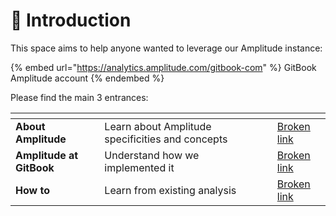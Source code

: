 # 👋 Introduction

This space aims to help anyone wanted to leverage our Amplitude instance:

{% embed url="https://analytics.amplitude.com/gitbook-com" %}
GitBook Amplitude account
{% endembed %}

Please find the main 3 entrances:

<table data-view="cards"><thead><tr><th></th><th></th><th></th><th data-hidden data-card-target data-type="content-ref"></th></tr></thead><tbody><tr><td><strong>About Amplitude</strong></td><td>Learn about Amplitude specificities and concepts</td><td></td><td><a href="broken-reference">Broken link</a></td></tr><tr><td><strong>Amplitude at GitBook</strong></td><td>Understand how we implemented it</td><td></td><td><a href="broken-reference">Broken link</a></td></tr><tr><td><strong>How to</strong></td><td>Learn from existing analysis</td><td></td><td><a href="broken-reference">Broken link</a></td></tr></tbody></table>
